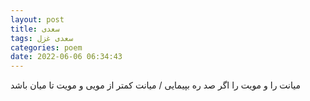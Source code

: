 ```yaml
---
layout: post
title: سعدی
tags: سعدی غزل
categories: poem
date: 2022-06-06 06:34:43
---
```


میانت را و مویت را اگر صد ره بپیمایی / میانت کمتر از مویی و مویت تا میان باشد
